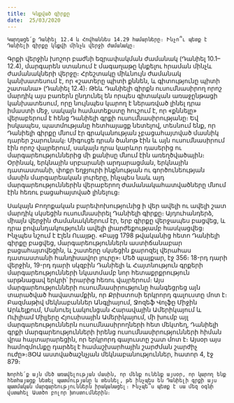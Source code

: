 ```yaml
---
title:  Կնքված գիրքը
date:  25/03/2020
---
```


`Կարդացե՛ք Դանիել 12.4 և Հովհաննես 14.29 համարները։ Ինչո՞ւ պետք է Դանիելի գիրքը կնքվի մինչև վերջի ժամանակը։`

Գրքի վերջին խոշոր բաժնի եզրափակման ժամանակ (Դանիել 10.1–12.4), մարգարեն ստանում է մագաղաթը կնքելու հրաման մինչև ժամանակների վերջը։ Հրեշտակը միևնույն ժամանակ կանխատեսում է, որ «շատերը պիտի քննեն, և գիտությունը պիտի շատանա» (Դանիել 12.4)։ Թեև Դանիելի գիրքն ուսումնասիրող որոշ մարդիկ այս բառերն ընդունել են որպես գիտական առաջընթացի կանխատեսում, որը նույնպես կարող է ներառված լինել դրա իմաստի մեջ, սակայն համատեքստը հուշում է, որ «քննելը» վերաբերում է հենց Դանիելի գրքի ուսումնասիրությանը։ Եվ իսկապես, պատմությանը հետհայացք նետելով, տեսնում ենք, որ Դանիելի գիրքը մնում էր գրականության չբացահայտված մասնիկ դարեր շարունակ։ Միգուցե դրան ծանոթ էին և այն ուսումնասիրում էին որոշ վայրերում, սակայն դրա կարևոր դասերից ու մարգարեություններից մի քանիսը մնում էին առեղծվածային։ Օրինակ, երկնային սրբարանի արդարացման, երկնային դատաստանի, փոքր եղջյուրի ինքնության ու գործունեության մասին մարգարեական լուրերը, ինչպես նաև այդ մարգարեություններին վերաբերող ժամանակահատվածները մնում էին հեռու բացահայտված լինելուց։

Սակայն Բողոքական բարեփոխությունից ի վեր ավելի ու ավելի շատ մարդիկ սկսեցին ուսումնասիրել Դանիելի գիրքը։ Այդուհանդերձ, միայն վերջին ժամանակներում էր, երբ գիրքը վերջապես բացվեց, և դրա բովանդակությունն ավելի լիարժեքությամբ հասկացվեց։ Ինչպես նշում է Էլեն Ուայթը. «Բայց 1798 թվականից հետո Դանիելի գիրքը բացվեց, մարգարեություններն աստիճանաբար բացահայտվեցին, և շատերը սկսեցին քարոզել վերահաս դատաստանի հանդիսավոր լուրը»։ Մեծ պայքար, էջ 356։ 18-րդ դարի վերջին, 19-րդ դարի սկզբին Դանիելի և Հայտնություն գրքերի մարգարեությունների նկատմամբ նոր հետաքրքրություն արթնացավ երկրի՝ իրարից հեռու վայրերում։ Այս մարգարեությունների ուսումնասիրությունը հանգեցրեց այն տարածված հավատամքին, որ Քրիստոսի երկրորդ գալուստը մոտ է։ Բազմաթիվ մեկնաբաններ Անգլիայում, Ջոզեֆ Վոլֆը Միջին Արևելքում, Մանուել Լակունցան Հարավային Ամերիկայում և Ուիլիամ Միլլերը Հյուսիսային Ամերիկայում, մի խումբ այլ մարգարեություններն ուսումնասիրողների հետ մեկտեղ, Դանիելի գրքի մարգարեությունների իրենց ուսումնասիրությունների հիման վրա հայտարարեցին, որ երկրորդ գալուստը շատ մոտ է։ Այսօր այս համոզմունքը դարձել է համաշխարհային շարժման շարժիչ ուժը»։ՅՕԱ աստվածաշնչյան մեկնաբանություններ, հատոր 4, էջ 879։

`Խորհե՛ք այն մեծ առավելության մասին, որ մենք ունենք այսօր, որ կարող ենք հետհայացք նետել պատմությանը և տեսնել, թե ինչպես են Դանիելի գրքի այս պատմական մարգարեություններն իրականացել։ Ինչպե՞ս պետք է սա մեզ օգնի վստահել Աստծո բոլոր խոստումներին։`